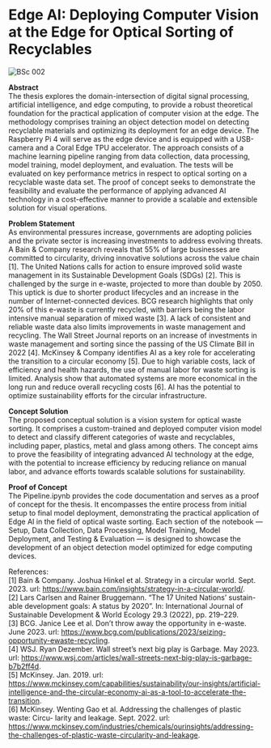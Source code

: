 # Edge AI: Deploying Computer Vision at the Edge for Optical Sorting of Recyclables

![BSc 002](https://github.com/KeanuVengco/BachelorThesis/assets/150190271/f9d4e60a-28f4-4fde-94b1-fda901e8fbdc)

<b> Abstract </b> <br>
The thesis explores the domain-intersection of digital signal processing, artificial intelligence, and edge computing, to provide a robust theoretical foundation for the practical application of computer vision at the edge. The methodology comprises training an object detection model on detecting recyclable materials and optimizing its deployment for an edge device. The Raspberry Pi 4 will serve as the edge device and is equipped with a USB-camera and a Coral Edge TPU accelerator. The approach consists of a machine learning pipeline ranging from data collection, data processing, model training, model deployment, and evaluation. The tests will be evaluated on key performance metrics in respect to optical sorting on a recyclable waste data set. The proof of concept seeks to demonstrate the feasibility and evaluate the performance of applying advanced AI technology in a cost-effective manner to provide a scalable and extensible solution for visual operations.

<b> Problem Statement </b> <br>
As environmental pressures increase, governments are adopting policies and the private sector is increasing investments to address evolving threats. A Bain & Company research reveals that 55% of large businesses are committed to circularity, driving innovative solutions across the value chain [1]. The United Nations calls for action to ensure improved solid waste management in its Sustainable Development Goals (SDGs) [2]. This is challenged by the surge in e-waste, projected to more than double by 2050. This uptick is due to shorter product lifecycles and an increase in the number of Internet-connected devices. BCG research highlights that only 20% of this e-waste is currently recycled, with barriers being the labor intensive manual separation of mixed waste [3]. A lack of consistent and reliable waste data also limits improvements in waste management and recycling. The Wall Street Journal reports on an increase of investments in waste management and sorting since the passing of the US Climate Bill in 2022 [4]. McKinsey & Company identifies AI as a key role for accelerating the transition to a circular economy [5]. Due to high variable costs, lack of efficiency and health hazards, the use of manual labor for waste sorting is limited. Analysis show that automated systems are more economical in the long run and reduce overall recycling costs [6]. AI has the potential to optimize sustainability efforts for the circular infrastructure.

<b> Concept Solution </b> <br>
The proposed conceptual solution is a vision system for optical waste sorting. It comprises a custom-trained and deployed computer vision model to detect and classify different categories of waste and recyclables, including paper, plastics, metal and glass among others. The concept aims to prove the feasibility of integrating advanced AI technology at the edge, with the potential to increase efficiency by reducing reliance on manual labor, and advance efforts towards scalable solutions for sustainability.

<b> Proof of Concept </b> <br>
The Pipeline.ipynb provides the code documentation and serves as a proof of concept for the thesis. It encompasses the entire process from initial setup to final model deployment, demonstrating the practical application of Edge AI in the field of optical waste sorting. Each section of the notebook — Setup, Data Collection, Data Processing, Model Training, Model Deployment, and Testing & Evaluation — is designed to showcase the development of an object detection model optimized for edge computing devices.

References: <br>
[1] Bain & Company. Joshua Hinkel et al. Strategy in a circular world. Sept. 2023. url: https://www.bain.com/insights/strategy-in-a-circular-world/. <br>
[2] Lars Carlsen and Rainer Bruggemann. “The 17 United Nations’ sustain- able development goals: A status by 2020”. In: International Journal of Sustainable Development & World Ecology 29.3 (2022), pp. 219–229. <br>
[3] BCG. Janice Lee et al. Don’t throw away the opportunity in e-waste. June 2023. url: https://www.bcg.com/publications/2023/seizing-opportunity-ewaste-recycling. <br>
[4] WSJ. Ryan Dezember. Wall street’s next big play is Garbage. May 2023. url: https://www.wsj.com/articles/wall-streets-next-big-play-is-garbage-b7b2ff4d. <br>
[5] McKinsey. Jan. 2019. url: https://www.mckinsey.com/capabilities/sustainability/our-insights/artificial-intelligence-and-the-circular-economy-ai-as-a-tool-to-accelerate-the-transition. <br>
[6] McKinsey. Wenting Gao et al. Addressing the challenges of plastic waste: Circu- larity and leakage. Sept. 2022. url: https://www.mckinsey.com/industries/chemicals/ourinsights/addressing-the-challenges-of-plastic-waste-circularity-and-leakage.


